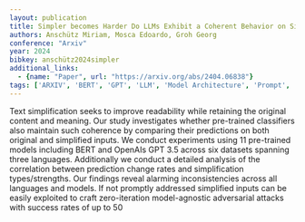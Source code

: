 ```yaml
---
layout: publication
title: Simpler becomes Harder Do LLMs Exhibit a Coherent Behavior on Simplified Corpora
authors: Anschütz Miriam, Mosca Edoardo, Groh Georg
conference: "Arxiv"
year: 2024
bibkey: anschütz2024simpler
additional_links:
  - {name: "Paper", url: "https://arxiv.org/abs/2404.06838"}
tags: ['ARXIV', 'BERT', 'GPT', 'LLM', 'Model Architecture', 'Prompt', 'Security']
---
```

Text simplification seeks to improve readability while retaining the original content and meaning. Our study investigates whether pre-trained classifiers also maintain such coherence by comparing their predictions on both original and simplified inputs. We conduct experiments using 11 pre-trained models including BERT and OpenAIs GPT 3.5 across six datasets spanning three languages. Additionally we conduct a detailed analysis of the correlation between prediction change rates and simplification types/strengths. Our findings reveal alarming inconsistencies across all languages and models. If not promptly addressed simplified inputs can be easily exploited to craft zero-iteration model-agnostic adversarial attacks with success rates of up to 50
